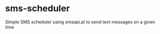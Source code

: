 sms-scheduler
=============

Simple SMS scheduler using smsapi.pl to send text messages on a given time
